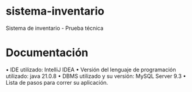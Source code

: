 # sistema-inventario
Sistema de inventario - Prueba técnica

# Documentación
• IDE utilizado: IntelliJ IDEA
• Versión del lenguaje de programación utilizado: java 21.0.8
• DBMS utilizado y su versión: MySQL Server 9.3
• Lista de pasos para correr su aplicación.
